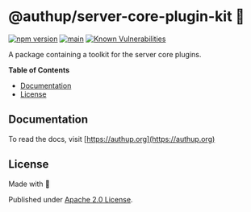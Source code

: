 # @authup/server-core-plugin-kit 🌉

[![npm version](https://badge.fury.io/js/@authup%2Fserver-core-plugin-kit.svg)](https://badge.fury.io/js/@authup%2Fserver-core-plugin-kit)
[![main](https://github.com/authup/authup/actions/workflows/main.yml/badge.svg)](https://github.com/authup/authup/actions/workflows/main.yml)
[![Known Vulnerabilities](https://snyk.io/test/github/authup/authup/badge.svg)](https://snyk.io/test/github/authup/authup)

A package containing a toolkit for the server core plugins.

**Table of Contents**

- [Documentation](#documentation)
- [License](#license)

## Documentation

To read the docs, visit [https://authup.org](https://authup.org)

## License

Made with 💚

Published under [Apache 2.0 License](./LICENSE).
